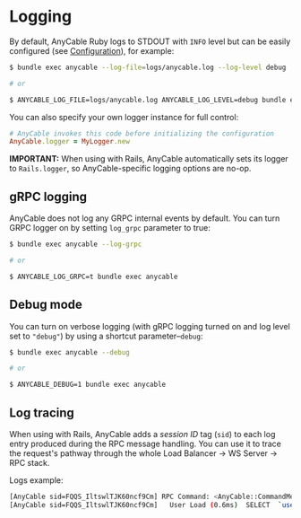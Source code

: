 # Logging

By default, AnyCable Ruby logs to STDOUT with `INFO` level but can be easily configured (see [Configuration](configuration.md#parameters)), for example:

```sh
$ bundle exec anycable --log-file=logs/anycable.log --log-level debug

# or

$ ANYCABLE_LOG_FILE=logs/anycable.log ANYCABLE_LOG_LEVEL=debug bundle exec anycable
```

You can also specify your own logger instance for full control:

```ruby
# AnyCable invokes this code before initializing the configuration
AnyCable.logger = MyLogger.new
```

**IMPORTANT:** When using with Rails, AnyCable automatically sets its logger to `Rails.logger`, so AnyCable-specific logging options are no-op.

## gRPC logging

AnyCable does not log any GRPC internal events by default. You can turn GRPC logger on by setting `log_grpc` parameter to true:

```sh
$ bundle exec anycable --log-grpc

# or

$ ANYCABLE_LOG_GRPC=t bundle exec anycable
```

## Debug mode

You can turn on verbose logging (with gRPC logging turned on and log level set to `"debug"`) by using a shortcut parameter–`debug`:

```sh
$ bundle exec anycable --debug

# or

$ ANYCABLE_DEBUG=1 bundle exec anycable
```

## Log tracing

When using with Rails, AnyCable adds a _session ID_ tag (`sid`) to each log entry produced during the RPC message handling. You can use it to trace the request's pathway through the whole Load Balancer -> WS Server -> RPC stack.

Logs example:

```sh
[AnyCable sid=FQQS_IltswlTJK60ncf9Cm] RPC Command: <AnyCable::CommandMessage: command: "subscribe", identifier: "{\"channel\":\"PresenceChannel\"}", connection_identifiers: "{\"current_user\":\"Z2lkOi8vbWFuYWdlYmFjL1VzZXIvMTEwODQ0OTc\"}", data: "", env: <>>
[AnyCable sid=FQQS_IltswlTJK60ncf9Cm]   User Load (0.6ms)  SELECT  `users`.* FROM `users` WHERE `users`.`id` = 1 LIMIT 1
```
